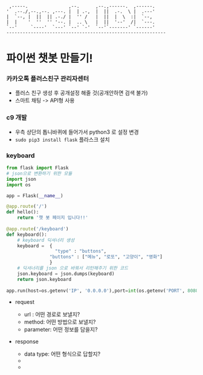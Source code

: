 
     ,-----.               ,--.      ,--.,------.  ,------.
    '  .--./,--.,--. ,---. |  | .-,  |  ||  .-.  \ |  .---'
    |  `--, |  ||  || .-./ |  '' /   |  ||  |  \  :|  `--, 
    |  |    '  ''  '' '--. |  .. \   |  ||  '--'  /|  `---.
    `--'     `----'  `---' `--' `-'  `--'`-------' `------'
    -----------------------------------------------------------

# 파이썬 챗봇 만들기!

### 카카오톡 플러스친구 관리자센터

- 플러스 친구 생성 후 공개설정 해줄 것(공개안하면 검색 불가)
- 스마트 채팅 -> API형 사용

### c9 개발

- 우측 상단의 톱니바퀴에 들어가서 python3 로 설정 변경
- `sudo pip3 install flask` 플라스크 설치

### keyboard
```py
from flask import Flask
# json으로 변환하기 위한 모듈
import json
import os

app = Flask(__name__)

@app.route('/')
def hello():
    return '챗 봇 페이지 입니다!!'
    
@app.route('/keyboard')
def keyboard():
    # keyboard 딕셔너리 생성
    keyboard =  {
                  "type" : "buttons",
                "buttons" : ["메뉴", "로또", "고양이", "영화"]
                }
    # 딕셔너리를 json 으로 바꿔서 리턴해주기 위한 코드
    json.keyboard = json.dumps(keyboard)
    return json.keyboard
    
app.run(host=os.getenv('IP', '0.0.0.0'),port=int(os.getenv('PORT', 8080)))

```

- request
    - url : 어떤 경로로 보낼지?
    - method: 어떤 방법으로 보낼지?
    - parameter: 어떤 정보를 담을지?

- response
    - data type: 어떤 형식으로 답할지?
    - 
    - 